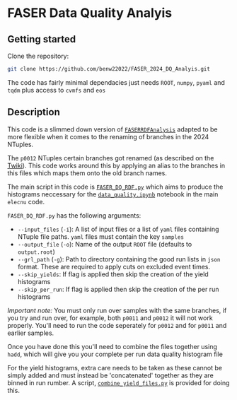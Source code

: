 # FASER Data Quality Analyis

## Getting started 

Clone the repository:
```bash
git clone https://github.com/benw22022/FASER_2024_DQ_Analyis.git
```

The code has fairly minimal dependacies just needs `ROOT`, `numpy`, `pyaml` and `tqdm` plus access to `cvmfs` and `eos`

## Description

This code is a slimmed down version of [`FASERRDFAnalysis`](https://gitlab.cern.ch/tboeckh/FASERRDFAnalysis/-/tree/electronic-neutrino-analysis-2023?ref_type=heads
) adapted to be more flexible when it comes to the renaming of branches in the 2024 NTuples.

The `p0012` NTuples certain branches got renamed (as described on the [Twiki](https://twiki.cern.ch/twiki/bin/viewauth/FASER/PhysicsNtuples)). This code works around this by applying an alias to the branches in this files which maps them onto the old branch names.

The main script in this code is [`FASER_DQ_RDF.py`](https://github.com/benw22022/FASER_2024_DQ_Analyis/blob/main/FASER_DQ_RDF.py) which aims to produce the histograms neccessary for the [`data_quality.ipynb`](https://github.com/tobias-boeckh/elecnu/blob/main/elecnu/notebooks/data_quality.ipynb) notebook in the main `elecnu` code. 

`FASER_DQ_RDF.py` has the following arguments:
- `--input_files` (`-i`): A list of input files or a list of `yaml` files containing NTuple file paths. `yaml` files must contain the key `samples`
- `--output_file` (`-o`): Name of the output `ROOT` file (defaults to `output.root`)
- `--grl_path` (`-g`): Path to directory containing the good run lists in `json` format. These are required to apply cuts on excluded event times.
- `--skip_yields`: If flag is applied then skip the creation of the yield histograms
- `--skip_per_run`: If flag is applied then skip the creation of the per run histograms

*Important note:* You must only run over samples with the same branches, if you try and run over, for example, both `p0011` and `p0012` it will not work properly. You'll need to run the code seperately for `p0012` and for `p0011` and earlier samples.

Once you have done this you'll need to combine the files together using `hadd`, which will give you your complete per run data quality histogram file

For the yield histograms, extra care needs to be taken as these cannot be simply added and must instead be 'concatenated' together as they are binned in run rumber. A script, [`combine_yield_files.py`](https://github.com/benw22022/FASER_2024_DQ_Analyis/blob/main/combine_yield_files.py) is provided for doing this.
